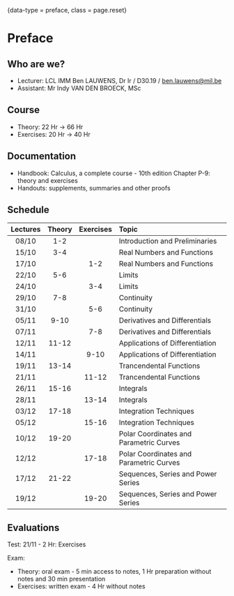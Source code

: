 {data-type = preface, class = page.reset}
# Preface

## Who are we?

* Lecturer: LCL IMM Ben LAUWENS, Dr Ir / D30.19 / [ben.lauwens@mil.be](mailto:ben.lauwens@mil.be)
* Assistant: Mr Indy VAN DEN BROECK, MSc

## Course

* Theory: 22 Hr → 66 Hr
* Exercises: 20 Hr 	→ 40 Hr

## Documentation

* Handbook: Calculus, a complete course - 10th edition
  Chapter P-9: theory and exercises
* Handouts: supplements, summaries and other proofs

## Schedule

|Lectures|Theory|Exercises|Topic|
|:-------:|:-----:|:--------:|:-|
|08/10|1-2||Introduction and Preliminaries|
|15/10|3-4||Real Numbers and Functions|
|17/10||1-2|Real Numbers and Functions|
|22/10|5-6||Limits|
|24/10||3-4|Limits|
|29/10|7-8||Continuity|
|31/10||5-6|Continuity|
|05/11|9-10||Derivatives and Differentials|
|07/11||7-8|Derivatives and Differentials|
|12/11|11-12||Applications of Differentiation|
|14/11||9-10|Applications of Differentiation|
|19/11|13-14||Trancendental Functions|
|21/11||11-12|Trancendental Functions|
|26/11|15-16||Integrals|
|28/11||13-14|Integrals|
|03/12|17-18||Integration Techniques|
|05/12||15-16|Integration Techniques|
|10/12|19-20||Polar Coordinates and Parametric Curves|
|12/12||17-18|Polar Coordinates and Parametric Curves|
|17/12|21-22||Sequences, Series and Power Series|
|19/12||19-20|Sequences, Series and Power Series|

## Evaluations

Test: 21/11 - 2 Hr: Exercises

Exam:
* Theory: oral exam - 5 min access to notes, 1 Hr preparation without notes and 30 min presentation
* Exercises: written exam - 4 Hr without notes

